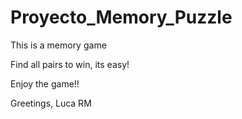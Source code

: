 # Proyecto_Memory_Puzzle
This is a memory game

Find all pairs to win, its easy!

Enjoy the game!!

Greetings, Luca RM
